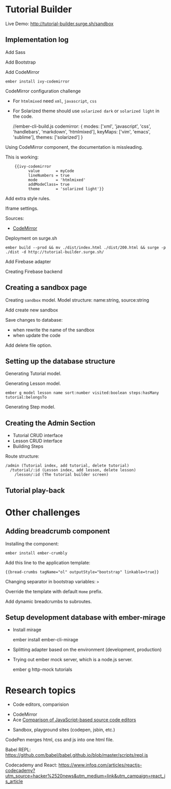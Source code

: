 # Tutorial Builder

Live Demo: http://tutorial-builder.surge.sh/sandbox

## Implementation log

Add Sass

Add Bootstrap

Add CodeMirror

    ember install ivy-codemirror
    
CodeMirror configuration challenge
* For `htmlmixed` need `xml`, `javascript`, `css`
* For Solarized theme should use `solarized dark` or `solarized light` in the code. 

    
    //ember-cli-build.js
    codemirror: {
      modes: ['xml', 'javascript', 'css', 'handlebars', 'markdown', 'htmlmixed'],
      keyMaps: ['vim', 'emacs', 'sublime'],
      themes: ['solarized']
    }
    
Using CodeMirror component, the documentation is missleading.

This is working:

        {{ivy-codemirror
              value       = myCode
              lineNumbers = true
              mode        = 'htmlmixed'
              addModeClass= true
              theme       = 'solarized light'}}

Add extra style rules.

Iframe settings.

Sources: 
* [CodeMirror](https://codemirror.net/index.html)

Deployment on surge.sh

    ember build --prod && mv ./dist/index.html ./dist/200.html && surge -p ./dist -d http://tutorial-builder.surge.sh/

Add Firebase adapter

Creating Firebase backend

## Creating a sandbox page

Creating `sandbox` model. Model structure: name:string, source:string

Add create  new sandbox

Save changes to database:

* when rewrite the name of the sandbox
* when update the code

Add delete file option.

## Setting up the database structure

Generating Tutorial model.

Generating Lesson model.

    ember g model lesson name sort:number visited:boolean steps:hasMany tutorial:belongsTo

Generating Step model.

## Creating the Admin Section

* Tutorial CRUD interface
* Lesson CRUD interface
* Building Steps

Route structure:


    /admin (Tutorial index, add tutorial, delete tutorial)
      /tutorial/:id (Lesson index, add lesson, delete lesson)
        /lesson/:id (The tutorial builder screen)



## Tutorial play-back 

# Other challenges

## Adding breadcrumb component

Installing the component:

    ember install ember-crumbly
    
Add this line to the application template:

    {{bread-crumbs tagName="ol" outputStyle="bootstrap" linkable=true}}

Changing separator in bootstrap variables: `>`

Override the template with default `Home` prefix.

Add dynamic breadcrumbs to subroutes.

## Setup development database with ember-mirage

* Install mirage

    ember install ember-cli-mirage

* Splitting adapter based on the environment (development, production)

* Trying out ember mock server, which is a node.js server.

    ember g http-mock tutorials


# Research topics

* Code editors, comparision

- CodeMirror
- Ace
[Comparison of JavaScript-based source code editors](https://en.wikipedia.org/wiki/Comparison_of_JavaScript-based_source_code_editors)

* Sandbox, playground sites (codepen, jsbin, etc.)

CodePen merges html, css and js into one html file.

Babel REPL: https://github.com/babel/babel.github.io/blob/master/scripts/repl.js

Codecademy and React: https://www.infoq.com/articles/reactjs-codecademy?utm_source=hacker%2520news&utm_medium=link&utm_campaign=react_js_article
